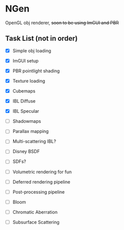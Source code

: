 # NGen
 OpenGL obj renderer, ~~soon to be using ImGUI and PBR~~

## Task List (not in order)
- [X] Simple obj loading
- [X] ImGUI setup
- [x] PBR pointlight shading
- [X] Texture loading
- [x] Cubemaps
- [X] IBL Diffuse
- [X] IBL Specular
- [ ] Shadowmaps
- [ ] Parallax mapping
- [ ] Multi-scattering IBL?
- [ ] Disney BSDF
- [ ] SDFs?
- [ ] Volumetric rendering for fun
- [ ] Deferred rendering pipeline
- [ ] Post-processing pipeline
- [ ] Bloom
- [ ] Chromatic Aberration
- [ ] Subsurface Scattering

